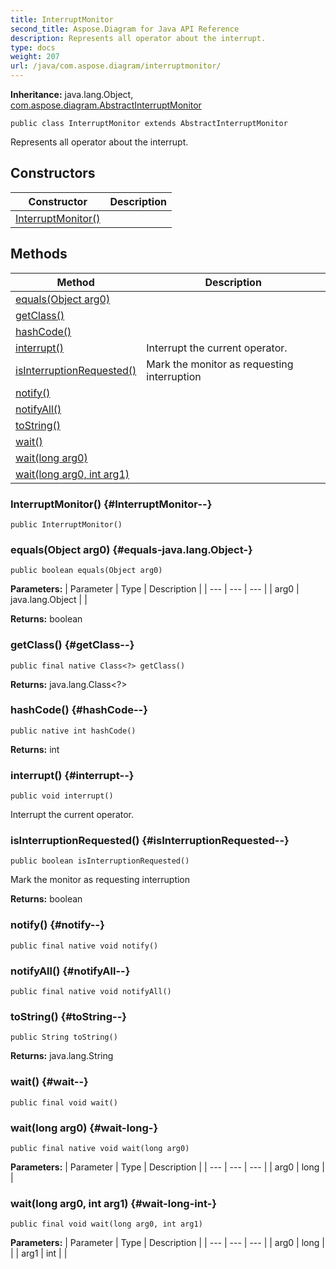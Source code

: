 ```yaml
---
title: InterruptMonitor
second_title: Aspose.Diagram for Java API Reference
description: Represents all operator about the interrupt.
type: docs
weight: 207
url: /java/com.aspose.diagram/interruptmonitor/
---
```


**Inheritance:**
java.lang.Object, [com.aspose.diagram.AbstractInterruptMonitor](../../com.aspose.diagram/abstractinterruptmonitor)
```
public class InterruptMonitor extends AbstractInterruptMonitor
```

Represents all operator about the interrupt.
## Constructors

| Constructor | Description |
| --- | --- |
| [InterruptMonitor()](#InterruptMonitor--) |  |
## Methods

| Method | Description |
| --- | --- |
| [equals(Object arg0)](#equals-java.lang.Object-) |  |
| [getClass()](#getClass--) |  |
| [hashCode()](#hashCode--) |  |
| [interrupt()](#interrupt--) | Interrupt the current operator. |
| [isInterruptionRequested()](#isInterruptionRequested--) | Mark the monitor as requesting interruption |
| [notify()](#notify--) |  |
| [notifyAll()](#notifyAll--) |  |
| [toString()](#toString--) |  |
| [wait()](#wait--) |  |
| [wait(long arg0)](#wait-long-) |  |
| [wait(long arg0, int arg1)](#wait-long-int-) |  |
### InterruptMonitor() {#InterruptMonitor--}
```
public InterruptMonitor()
```


### equals(Object arg0) {#equals-java.lang.Object-}
```
public boolean equals(Object arg0)
```




**Parameters:**
| Parameter | Type | Description |
| --- | --- | --- |
| arg0 | java.lang.Object |  |

**Returns:**
boolean
### getClass() {#getClass--}
```
public final native Class<?> getClass()
```




**Returns:**
java.lang.Class<?>
### hashCode() {#hashCode--}
```
public native int hashCode()
```




**Returns:**
int
### interrupt() {#interrupt--}
```
public void interrupt()
```


Interrupt the current operator.

### isInterruptionRequested() {#isInterruptionRequested--}
```
public boolean isInterruptionRequested()
```


Mark the monitor as requesting interruption

**Returns:**
boolean
### notify() {#notify--}
```
public final native void notify()
```




### notifyAll() {#notifyAll--}
```
public final native void notifyAll()
```




### toString() {#toString--}
```
public String toString()
```




**Returns:**
java.lang.String
### wait() {#wait--}
```
public final void wait()
```




### wait(long arg0) {#wait-long-}
```
public final native void wait(long arg0)
```




**Parameters:**
| Parameter | Type | Description |
| --- | --- | --- |
| arg0 | long |  |

### wait(long arg0, int arg1) {#wait-long-int-}
```
public final void wait(long arg0, int arg1)
```




**Parameters:**
| Parameter | Type | Description |
| --- | --- | --- |
| arg0 | long |  |
| arg1 | int |  |

